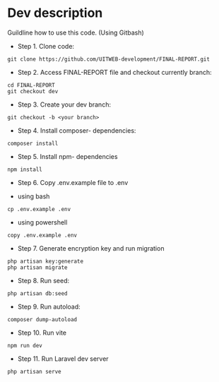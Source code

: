 
# Dev description
Guildline how to use this code. (Using Gitbash)

- Step 1. Clone code:
```
git clone https://github.com/UITWEB-development/FINAL-REPORT.git
```
- Step 2. Access FINAL-REPORT file and checkout currently branch:
```
cd FINAL-REPORT
git checkout dev
```
- Step 3. Create your dev branch:
```
git checkout -b <your branch>
```
- Step 4. Install composer- dependencies:
```
composer install
```
- Step 5. Install npm- dependencies
```
npm install
```
- Step 6. Copy .env.example file to .env
+ using bash
```
cp .env.example .env 
```

+ using powershell

```
copy .env.example .env
```
- Step 7. Generate encryption key and run migration
```
php artisan key:generate
php artisan migrate
```
- Step 8. Run seed:
```
php artisan db:seed
```
- Step 9. Run autoload:
```
composer dump-autoload
```
- Step 10. Run vite 
```
npm run dev
```
- Step 11. Run Laravel dev server
```
php artisan serve
```


